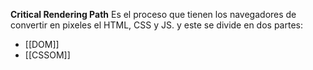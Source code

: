 **Critical Rendering Path** Es el proceso que tienen los navegadores de convertir en pixeles el HTML, CSS y JS. y este se divide en dos partes:

- [[DOM]]
- [[CSSOM]]